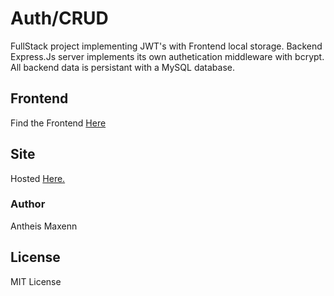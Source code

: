 # Auth/CRUD

FullStack project implementing JWT's with Frontend local storage. Backend Express.Js server implements its own authetication middleware with bcrypt. All backend data is persistant with a MySQL database.

## Frontend

Find the Frontend [Here](https://github.com/AntheisMaxenn/CRUD-Frontend)

## Site

Hosted [Here.](https://auth-crud-angular.web.app/)

### Author

Antheis Maxenn

## License

MIT License
